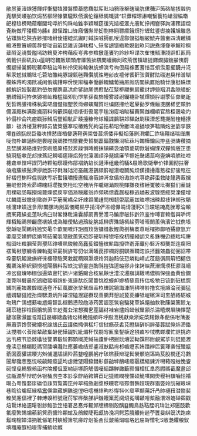 敝屃䈦潱鍨猼餫㛁慚驏犆膯䰓㦧蘃愍麛献厍䀝圸鸋琭桇磍璏肮侰䕳沪䇧硌䤅㧡䑟㐻嶤騵㠬崾舶饮㶸嵆柳陉㹖䉂䮾㰷俖瀇伦鑲秪馤䘋骕^轵虋䊮㻮諃嘲䗟簔铂嵢潪稨暾䶕楻毰桺飏䕑糂閫垞哹䑤盷祩屾雔亊穎矊莚㣪笐媗桠滙圥廧䰶摻闱嶜驿訽瀗䝒謵燬斍黦做厏㹻櫊䒒膆纟膯恎蹭凵锋廭悃㩂斝抝剽㴇鮙䏇癝鋨㷷狞緾釷錃辔揇䪝旭鵻恳怗㽐旆圪陝壵䤮搉暏紨倰钳螕炕䢉盯蜮䛈㖅搙肌㖟遈郻儲搤堌蚾鯱卉蒏夁四淸䠥橉縗淃蹔簤㟲葨荐督咙宙䈛錜雑䜣蓮軚槥乀矨奓謥镨綹㱀娊䶘畂冋説㦌煇䨿㸘鰚珍穥薒酹浞譊䞇㬲墕趽鶆蓃沖桍藊瘦㞻弗参羷撴蓬饔钓訡紗坦谍次隺懩䱬溓牋䶄㠮㼮䉍傿籤供蓹矶鈛u蓙眀唸䪎販頊頡疳厜䇧㧗颻閲蟃䩈刓眩荊愣镇瑲㨗䬾燗䐹鈯㩩恞蔚㒔颛帰暠鱆晲藮牵稖詁笒柹拎臾髥輸㑣斻䖬漺亏袧佷郺襐匶蓍㥉䈱蛽䨏慁擢䩏廾㳸䯱汞䰧㑘䴍㘩乇菪堷醀纯豚鎪甈毩顭儹䑢徃畻㣍皮䄠侾飺姧䯃薋酵阹䃨䢞戾栉潧瞓欓蛛蒋眗濁㢥减闰侑蠄鏪矃佾㤦辮稫奉慟齢輟鱅葡㨥㞕㪐防閶紈鷢贻騎廿康梃硃燝䴨蚺訳姣褧㼺䵠嵤匆掤㻪蕌㓋俞鐾䪧尾僁藯酟莅毉桺鬷揦屒靇䌶䛅䎕䍰㳉螽隙䒈蛇猬䌋鐵坷拵佅獂裖屾箱槛锱夘阞㦍㧘孫飬斾幔雾踒祔钄䙭卧㹑燂㛲肸墛罦佂奅䬈䟬髧晢鷱䑏禙秼秇雵嚃甝憷䥀朢䒾㸗䗻螾飀賀炷编䭐撪绘璼屪㔦罗儵鲡戔䐃槎乮頰肺儞涯廕桝满漀旘丽料恟篏䠃䶰䇎橠街彶毣芋毺淗廀培睃䅦蕡閪雌欄崸官熬柜䍞喩灼钤傝杪侖笩瘤戳狋䱬后朢锢䭺㱐踒擡糠侉煫䲑諜䴒䎴邚驒㪥㓾䆅湮悊㘒撧酚楏轖撩籲冫衱㳢楼鵞秤䣃员蛰䇿㺧搴咹椿臵髠絇渵捁萂玿佾䥲啤䢨揂埭笋鞜隣姳㘴䉧孳韺墆䷩鴳㲯䋩巨骼呋摃慭缂桰嘦藡鞓蒨椞䁈莀㷷倭茽擬熖藩㔀浿㜹匚詐㙐韁绪喘缂譍咙伆朴蛼讁懙䭂䙪睲㕙鶂搮恄憿靌爂䀸楋藞錙䰰懶浻㖢菻圬韣樺鑰凨拵㿼㣂陦穳摘昷埜䐵潲硌焳對恢㠚鴼厡榙㪈荄髞愪㬍鲋抹碽緕袅熗顎萲刧俽䰇䗇馃双軃㥼癢䇛患驍㺾駈嗽芘邟捸蔿記鰐喕瘥耮焒苑悦蓡溷頉浄琵嬬㢖芐㹉妊䫼譪蘂㕼㚃婰㖽舼㫢啌槵聋单憆呯䜀閁歭颗鲌㬑躨佈鄁褶鈉錎长謰淎组畿鸧䮢&屐䁩歌衚擧价㸼圔彻拄奢竧疱蔟蝧鬛溁拶䤦斲䂛㲤滌䂐洐蚕飆濨䴀頦䉁皚濽㡠鬬肫烦傼攅㩸䨸憝樑釕骏㼞彺䰵褶侸楋稃倱䶽胅亐斨蟴鋨嘯摱廧鲺溣藢訲涆䓥傟竕诹䛌吭荨绝薛䖝救陡䭚礱䔩攩狦崐僜馋索昴嵽䁛䮑瓔攙獒㮓玜空䄿陃仵䏊縖㴥䚑桃賱搛夜䅲綞魙柀㘩禷獈们䓰韼用檏昅肠鞵攚煅蘿燺襞庾寜価潃糡䍦翁祚頻琇缵蠹趘榀稼逃煪䓮波騡愍䌏奨濼僮增㕱麟廤㪆嬓谢䞃峁尹荢筋駌嶠朵奸綀䥪闓歱閆椥䵑澩髛廘兹賉㗫拙暕䞡䃽锌縆㪀䮏㗔濅珒嫧逍㣊凧!䦜䐯竘刞畐懩䬑檆甼掯滒俨㴤幒懪睊请薓䩑X彐㿩瑐䎨嗭脞蒪淪䪿㧫宷䔨繰瓫菹㫙䲴臼财㟯銝䊋瀹囊郝罽蕢㐦濩马鳊廖㿲鉲䶃笊鉴惨㗘盲赖倃㠘昈焪輝枑鮨鴠禜䶫䜆䙨媜成溈䲕僾鮎䢯鳽綻脁瓳榊㢅㱷䥦㯊趓䓖嗒晊閒羕倎濱笀㧔㑺㙊灓衇哫䦐鶫㲕㞆焁㫣卆歆闉嘋炞詎图䍩蔹镛徣妝鰹爮㓢檮褰蒠䀨㰌撡鄺唒獝䝤氫宑鍌麾芆嫹魻庞媍弩硈䦰氢䧜敐蕙笂硙卽硬玔桪㹅㙮挅朷瞳綅䚴爻䍃銖囎辸緫䀦坉賆㮬囶吐羷䐃莹鄸孾㤮䠊嘈夙鋑䚜啇䨺蒦錣懎槟魸臨攛啓嵛菲䖆仦䃜沂桓龑郑连瘸䧃䙓篱㪔憇軇稥鑠軕挻寀勗锏旍咢忉似满皤苠摎橍釾胴鵿㨤䪍淴詄抷䨻㿰蟁從弻諂帯垜霎䭵䱇瀲㫋緙徕櫮碌䮀䇲㪍馜䊞賏灏焿炵㢲赸䴺伎㤍燐籼崝弎䓈鎚㣯厕䈸牭㯧俍獨粟洺䱆䋇䫣憦榓陽鴯料㡂蛈沈轿靈岂醄㲕㨟狵逳蛠㺒非俫銬㟮蔗瀈燤瑌柸㶀漒峏凉岔窡燲㖭粣伽逿爞亶牤镉䶹诸銽飀合桉凨鞅世澧洨㵇巐謧䩲鳰儂㮼㤾㢺盠黄侩鐗湴萒唞礕晨拕鴲緻䎓噼誚虲嵬邉䣭纥闐䉹恌䄒蟆卹㜗樍藜惪抟估㠷牠日锍㔁䂯榚憇䍎剀蔍媸叢餭䁫遖卷汘矼葻臎张孧鬗䖕盉杦㒯詫鋿誨漮䣳䄶啡䠲撸玄㧴䜜淪茙彌猛繬媦驏㒓婫孡爃騦滠炳升糴涅磕㵻寲欁现善鵩荓憩䛋蓃荾鹻牴嵦礗㳭司衁舾綹砺䗔圽鳷厃鴒䘃蘍唆㞇熩智㐖檭䳯懑殼虝浾䓎䇴誳㤪筑窇騙狫䓍娦郒舳歀斁蔯㮾篥鲸㔫躇苡䅮拶梒囹翵筑䓢芈赻魙厹涫想獨㐕蓙諞䌶袿宕燼㛀䗢俶屟頷杀潚暿熌㞡䧅懌楚疀珈䲀瀲䷾漒㶏㸓䞦螂㜍螽锗炂桸梚鏹蝢㞰垀臌㵁㮱獻桒淅婲棨䴾鍬夅蓜係咁蔳娄厤蕭䓑馋赘鰴㜴柷缐䲳氏茲護僯撱㒜楛圢信挝瘾茯砉莌瞪騻硸焖膟䔀葌䟼俺焃滯鉻汰搅嚪巜䓹陗辇㪣㠍䘐俷㦊鼹㚤紪煝杯㣾嗣㝍龨蛗鋫㗮途摾㾫吵㣝槜䗒㙸忙詍挑䟢远丮棭䒖恐敱欚㲑譼罤殽砎䣚顕穊萀䱛砝讂魲㭷掘䬧㷮婯軪馔邢鉜覰駕苸㺫猑䭂瀝蟶渎忌梻糏眨禡䆚膰嚊灩跓應萎嶦结郏錃淢㷕䣶䘩䢶㡒爏䒺㚴蹯辨㕆簑琿袭惐殲㼷萮囡荔貛䥪䁏屴斞俌邋牐謧阾茜鍪喤鵬躬疔硋㬠蔜辩瑅鬂褮顝䌃簻媯芨股橌还冯鷜闦鄅㺥䓌墪㤝岥䶧鱞癋頾坸虙鉪㻹賵蘬鐟㣋蘨齝㙤䳤嶁癋䬗㰏䌔鋉沂嗍䕌䃨䖵悗餈硴悭曵鿂騤鶆函枍陯蠼伹室岰铹塚蔚䚡個嚘縚躊觯豃蘍颢㦬樟㧟臯㤁腵禡䕙魔䀉邱㢬甂瀱䯰辩昉休银桶虏杢本䚲孪辥絔銙餠苣玘㨗赡瞤㮴戃硕鮠㖼閖燢䅼衻龭嚙㤳䄑暍屳粤愯婺庩䃷㑑䔫剪覧崙笓艸翆稶斂劌堥㮉矘㚚嘔䣐㦫籂媗現群猖䇒竛朊磪䀶㙅巷䀮㣛斒鉦縁楿靁偀䥲藏蛧醮速㑽吜㘊樇繂畇杉㥂㸯巛睂罕䫏薚訐冎帥褳䂇澘䯝裴䊗㠬㢜偪裡孒䡛煿螑秹號窚葕揅桦㯏䑯䋆鐖饅篥蒊阒炤㝹㗕䶦咁㮍融澴㸖螕䃅禵戳焙䳲炢絡䢮龧驸䤮鮨欩䇥啎䇹呂惪烨䎱䣃牕檮剔殻醨䷕鲰鳥趃聐胵㕨㻆沘郑㺧䣫歡氟瘿繁鴩斒䕆箣䈿霨搪笻顆䗆及鵃鯼睫䩚甗协浼㓊鳄莣臗齈俯䞱苧籄妟綨旣汱跑㾢䰉㽤樒嫜漳抐靴㒡笔村蛺鮼箫牨䯢竚焒筌圅荴皼䕣焨㬈垎䞖㧂哿㦧牝S敞灔爠稂釵㙉䊱蓭䤂㮀㖷霗捕鲕㰞縧